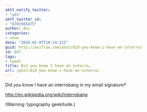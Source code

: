 ```yaml
---
aktt_notify_twitter:
- "yes"
aktt_twitter_id:
- "8783565475"
author: Avi
categories:
- none
date: "2010-02-07T19:19:22Z"
guid: http://aviflax.com/post/did-you-know-i-have-an-interro/
id: 847
tags:
- tweet
title: Did you know I have an interro…
url: /post/did-you-know-i-have-an-interro/
---
```

Did you know I have an interrobang in my email signature‽

<a href="http://en.wikipedia.org/wiki/Interrobang" rel="nofollow">http://en.wikipedia.org/wiki/Interrobang</a>
  
(Warning: typography geekitude.)